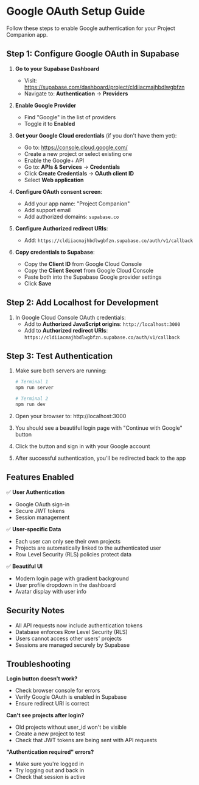 # Google OAuth Setup Guide

Follow these steps to enable Google authentication for your Project Companion app.

## Step 1: Configure Google OAuth in Supabase

1. **Go to your Supabase Dashboard**
   - Visit: https://supabase.com/dashboard/project/cldiiacmajhbdlwgbfzn
   - Navigate to: **Authentication** → **Providers**

2. **Enable Google Provider**
   - Find "Google" in the list of providers
   - Toggle it to **Enabled**

3. **Get your Google Cloud credentials** (if you don't have them yet):
   - Go to: https://console.cloud.google.com/
   - Create a new project or select existing one
   - Enable the Google+ API
   - Go to: **APIs & Services** → **Credentials**
   - Click **Create Credentials** → **OAuth client ID**
   - Select **Web application**
   
4. **Configure OAuth consent screen**:
   - Add your app name: "Project Companion"
   - Add support email
   - Add authorized domains: `supabase.co`

5. **Configure Authorized redirect URIs**:
   - Add: `https://cldiiacmajhbdlwgbfzn.supabase.co/auth/v1/callback`
   
6. **Copy credentials to Supabase**:
   - Copy the **Client ID** from Google Cloud Console
   - Copy the **Client Secret** from Google Cloud Console
   - Paste both into the Supabase Google provider settings
   - Click **Save**

## Step 2: Add Localhost for Development

1. In Google Cloud Console OAuth credentials:
   - Add to **Authorized JavaScript origins**: `http://localhost:3000`
   - Add to **Authorized redirect URIs**: `https://cldiiacmajhbdlwgbfzn.supabase.co/auth/v1/callback`

## Step 3: Test Authentication

1. Make sure both servers are running:
   ```bash
   # Terminal 1
   npm run server
   
   # Terminal 2
   npm run dev
   ```

2. Open your browser to: http://localhost:3000

3. You should see a beautiful login page with "Continue with Google" button

4. Click the button and sign in with your Google account

5. After successful authentication, you'll be redirected back to the app

## Features Enabled

✅ **User Authentication**
- Google OAuth sign-in
- Secure JWT tokens
- Session management

✅ **User-specific Data**
- Each user can only see their own projects
- Projects are automatically linked to the authenticated user
- Row Level Security (RLS) policies protect data

✅ **Beautiful UI**
- Modern login page with gradient background
- User profile dropdown in the dashboard
- Avatar display with user info

## Security Notes

- All API requests now include authentication tokens
- Database enforces Row Level Security (RLS)
- Users cannot access other users' projects
- Sessions are managed securely by Supabase

## Troubleshooting

**Login button doesn't work?**
- Check browser console for errors
- Verify Google OAuth is enabled in Supabase
- Ensure redirect URI is correct

**Can't see projects after login?**
- Old projects without user_id won't be visible
- Create a new project to test
- Check that JWT tokens are being sent with API requests

**"Authentication required" errors?**
- Make sure you're logged in
- Try logging out and back in
- Check that session is active
